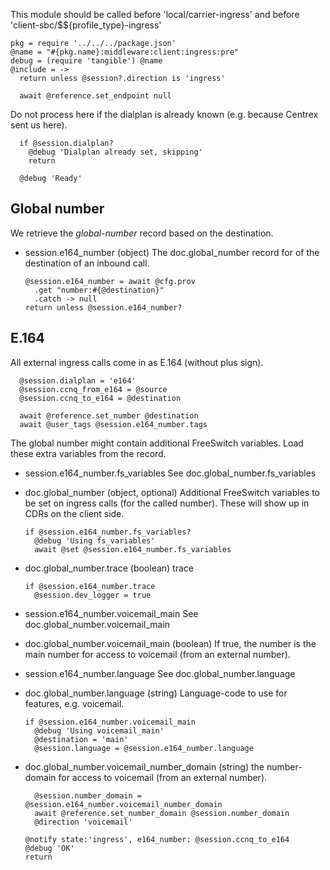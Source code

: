 This module should be called before 'local/carrier-ingress' and before 'client-sbc/$${profile_type}-ingress'

    pkg = require '../../../package.json'
    @name = "#{pkg.name}:middleware:client:ingress:pre"
    debug = (require 'tangible') @name
    @include = ->
      return unless @session?.direction is 'ingress'

      await @reference.set_endpoint null

Do not process here if the dialplan is already known (e.g. because Centrex sent us here).

      if @session.dialplan?
        @debug 'Dialplan already set, skipping'
        return

      @debug 'Ready'

Global number
-------------

We retrieve the *global-number* record based on the destination.

* session.e164_number (object) The doc.global_number record for of the destination of an inbound call.

      @session.e164_number = await @cfg.prov
        .get "number:#{@destination}"
        .catch -> null
      return unless @session.e164_number?

E.164
-----

All external ingress calls come in as E.164 (without plus sign).

      @session.dialplan = 'e164'
      @session.ccnq_from_e164 = @source
      @session.ccnq_to_e164 = @destination

      await @reference.set_number @destination
      await @user_tags @session.e164_number.tags

The global number might contain additional FreeSwitch variables. Load these extra variables from the record.

* session.e164_number.fs_variables See doc.global_number.fs_variables
* doc.global_number (object, optional) Additional FreeSwitch variables to be set on ingress calls (for the called number). These will show up in CDRs on the client side.

      if @session.e164_number.fs_variables?
        @debug 'Using fs_variables'
        await @set @session.e164_number.fs_variables

* doc.global_number.trace (boolean) trace

      if @session.e164_number.trace
        @session.dev_logger = true

* session.e164_number.voicemail_main See doc.global_number.voicemail_main
* doc.global_number.voicemail_main (boolean) If true, the number is the main number for access to voicemail (from an external number).
* session.e164_number.language See doc.global_number.language
* doc.global_number.language (string) Language-code to use for features, e.g. voicemail.

      if @session.e164_number.voicemail_main
        @debug 'Using voicemail_main'
        @destination = 'main'
        @session.language = @session.e164_number.language

* doc.global_number.voicemail_number_domain (string) the number-domain for access to voicemail (from an external number).

        @session.number_domain = @session.e164_number.voicemail_number_domain
        await @reference.set_number_domain @session.number_domain
        @direction 'voicemail'

      @notify state:'ingress', e164_number: @session.ccnq_to_e164
      @debug 'OK'
      return
